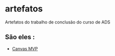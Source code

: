 # artefatos
Artefatos do trabalho de conclusão do curso de ADS

## São eles : 
- [Canvas MVP](https://github.com/adotetoto/artefatos/blob/main/artefatos-%20CANVAS%20(%20%20PROVISORIO%20).jpg)
